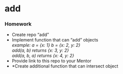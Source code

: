 # add

### Homework

* Create repo “add”
* Implement function that can “add” objects  
  *example: a = {x: 1} b = {x: 2, y: 2}*  
  *add(a, b) returns {x: 3, y: 2}*  
  *add(a, b, a) returns {x: 4, y: 2}*  
* Provide link to this repo to your Mentor
* \*Create additional function that can intersect object